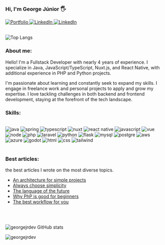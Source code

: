 ### Hi, I'm George Júnior 🖐️

<div>
    <a href="https://georgejrdev.github.io/Portfolio" target="_blank">
        <img src="https://img.shields.io/badge/Portfolio-0DBD8B?style=for-the-badge&logo=About.me&logoColor=white" alt="Portfolio">
    </a>
    <a href="https://georgejrdev-blog.vercel.app/" target="_blank">
        <img src="https://img.shields.io/badge/Blog-FF2222?style=for-the-badge&logo=blogger&logoColor=white" alt="LinkedIn">
    </a>
    <a href="https://www.linkedin.com/in/george-j%C3%BAnior-b26776268" target="_blank">
        <img src="https://img.shields.io/badge/LinkedIn-0077B5?style=for-the-badge&logo=linkedin&logoColor=white" alt="LinkedIn">
    </a>
</div>

<br>

![Top Langs](https://github-readme-stats.vercel.app/api/top-langs/?username=georgejrdev&layout=compact&theme=dracula&hide=css,jupyter%20notebook,html)

### About me:

Hello! I'm a Fullstack Developer with nearly 4 years of experience. I specialize in Java, JavaScript/TypeScript, Nuxt.js, and React Native, with additional experience in PHP and Python projects.

I'm passionate about learning and constantly seek to expand my skills. I engage in freelance work and personal projects to apply and grow my expertise. I love tackling challenges in both backend and frontend development, staying at the forefront of the tech landscape.


### Skills:

<div style="display: inline_block"><br/> 
    <img margin="5 align="center" alt="java" src="https://img.shields.io/badge/Java-ED8B00?style=for-the-badge&logo=openjdk&logoColor=white"/>
    <img margin="5 align="center" alt="spring" src="https://img.shields.io/badge/Spring-6DB33F?style=for-the-badge&logo=spring&logoColor=white"/>
    <img margin="5 align="center" alt="typescript" src="https://img.shields.io/badge/TypeScript-007ACC?style=for-the-badge&logo=typescript&logoColor=white"/>
    <img margin="5 align="center" alt="nuxt" src="https://img.shields.io/badge/Nuxt-002E3B?style=for-the-badge&logo=nuxtdotjs&logoColor=#00DC82"/>
    <img margin="5 align="center" alt="react native" src="https://img.shields.io/badge/React_Native-20232A?style=for-the-badge&logo=react&logoColor=61DAFB"/>
    <img margin="5 align="center" alt="javascript" src="https://img.shields.io/badge/JavaScript-F7DF1E?style=for-the-badge&logo=javascript&logoColor=black"/>
    <img margin="5 align="center" alt="vue" src="https://img.shields.io/badge/Vue.js-35495E?style=for-the-badge&logo=vue.js&logoColor=4FC08D"/>
    <img margin="5 align="center" alt="node" src="https://img.shields.io/badge/Node.js-43853D?style=for-the-badge&logo=node.js&logoColor=white"/>
    <img margin="5 align="center" alt="php" src="https://img.shields.io/badge/PHP-777BB4?style=for-the-badge&logo=php&logoColor=white"/>
    <img margin="5 align="center" alt="laravel" src="https://img.shields.io/badge/Laravel-FF2D20?style=for-the-badge&logo=laravel&logoColor=white"/>
    <img margin="5 align="center" alt="python" src="https://img.shields.io/badge/Python-14354C?style=for-the-badge&logo=python&logoColor=white"/>
    <img margin="5 align="center" alt="flask" src="https://img.shields.io/badge/Flask-000000?style=for-the-badge&logo=flask&logoColor=white"/>
    <img margin="5 align="center" alt="mysql" src="https://img.shields.io/badge/MySQL-0000A0?style=for-the-badge&logo=mysql&logoColor=white"/>
    <img margin="5 align="center" alt="postgre" src="https://img.shields.io/badge/PostgreSQL-316192?style=for-the-badge&logo=postgresql&logoColor=white"/>
    <img margin="5 align="center" alt="aws" src="https://img.shields.io/badge/Amazon_AWS-232F3E?style=for-the-badge&logo=amazon-aws&logoColor=white"/>
    <img margin="5 align="center" alt="azure" src="https://img.shields.io/badge/Microsoft_Azure-0089D6?style=for-the-badge&logo=microsoft-azure&logoColor=white"/>
    <img margin="5 align="center" alt="godot" src="https://img.shields.io/badge/GODOT-%23F5F5F5.svg?style=for-the-badge&logo=godot-engine"/>
    <img margin="5 align="center" alt="html" src="https://img.shields.io/badge/html5-%23E34F26.svg?style=for-the-badge&logo=html5&logoColor=white"/>
    <img margin="5 align="center" alt="css" src="https://img.shields.io/badge/css3-%231572B6.svg?style=for-the-badge&logo=css3&logoColor=white"/>
    <img margin="5 align="center" alt="tailwind" src="https://img.shields.io/badge/tailwindcss-%2338B2AC.svg?style=for-the-badge&logo=tailwind-css&logoColor=white"/>
    
</div>

<br>

### Best articles:

the best articles I wrote on the most diverse topics.

- [An architecture for simple projects]()
- [Always choose simplicity]()
- [The language of the future]()
- [Why PhP is good for beginners]()
- [The best workflow for you]()

<br>
<br>

![georgejrdev GitHub stats](https://github-readme-stats.vercel.app/api?username=georgejrdev&show_icons=true&theme=dracula)

![georgejrdev](https://streak-stats.demolab.com?user=georgejrdev&theme=dracula&hide_border=true&border_radius=5&card_width=800")

